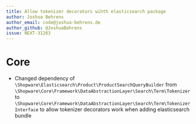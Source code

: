 ```yaml
---
title: Allow tokenizer decorators wihth elasticsearch package
author: Joshua Behrens
author_email: code@joshua-behrens.de
author_github: @JoshuaBehrens
issue: NEXT-31263
---
```

# Core
* Changed dependency of `\Shopware\Elasticsearch\Product\ProductSearchQueryBuilder` from `\Shopware\Core\Framework\DataAbstractionLayer\Search\Term\Tokenizer` to `\Shopware\Core\Framework\DataAbstractionLayer\Search\Term\TokenizerInterface` to allow tokenizer decorators work when adding elasticsearch bundle
